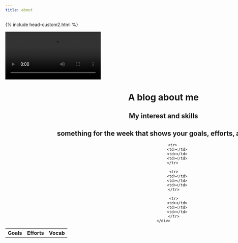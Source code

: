 ```yaml
---
title: about
---
```



{% include head-custom2.html %}

<style>
    #wrapper
    {
    position:relative;
    text-align:center;
    margin:0 auto;
    padding:0px;
    width:995px;
    z-index:2;
    }
</style>

<div id="video_wrapper">
    <video autoplay loop>
        <source src="https://drive.google.com/uc?export=view&id=1VtQKnX2G4SAtIn-J8Y7w5Jb1MN09LAkv" type="video/mp4">
    </video>
    <div id="wrapper">
        <h1>A blog about me</h1>
        <h2>My interest and skills</h2>
        <h2>something for the week that shows your goals, efforts, and vocab</h2>
        <table>
            <tr>
                <th>Goals</th>
                <th>Efforts</th>
                <th>Vocab</th>
            </tr>
   
            <tr>
                <td></td>
                <td></td>
                <td></td>
            </tr>
  
             <tr>
                <td></td>
                <td></td>
                <td></td>
             </tr>
  
             <tr>
                <td></td>
                <td></td>
                <td></td>
             </tr>
    </div>
</div>

